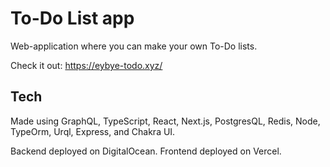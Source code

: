 # To-Do List app

Web-application where you can make your own To-Do lists. 

Check it out:
https://eybye-todo.xyz/

## Tech
Made using GraphQL, TypeScript, React, Next.js, PostgresQL, Redis, Node, TypeOrm, Urql, Express, and Chakra UI.

Backend deployed on DigitalOcean.
Frontend deployed on Vercel.
